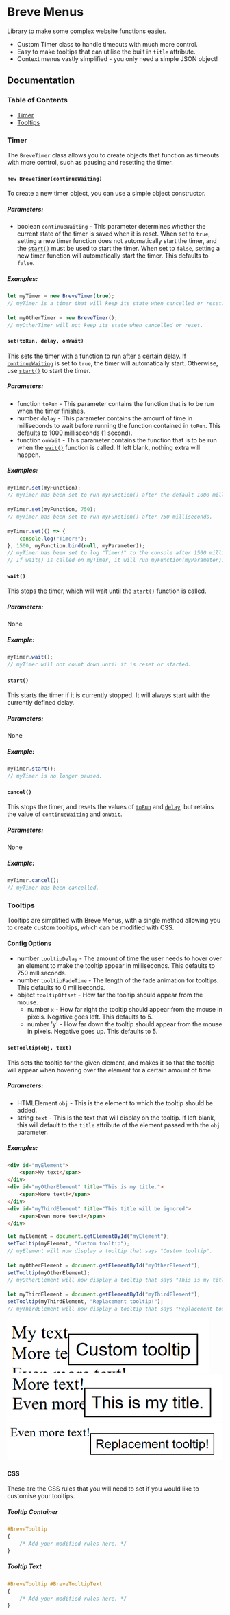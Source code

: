 # Breve Menus

Library to make some complex website functions easier.

* Custom Timer class to handle timeouts with much more control.
* Easy to make tooltips that can utilise the built in `title` attribute.
* Context menus vastly simplified - you only need a simple JSON object!

## Documentation

### Table of Contents
* [Timer](#timer)
* [Tooltips](#tooltips)

### Timer

The `BreveTimer` class allows you to create objects that function as timeouts with more control, such as pausing and resetting the timer.

#### `new BreveTimer(continueWaiting)`

To create a new timer object, you can use a simple object constructor.

##### Parameters:
* boolean `continueWaiting` - This parameter determines whether the current state of the timer is saved when it is reset. When set to `true`, setting a new timer function does not automatically start the timer, and the [`start()`](#start) must be used to start the timer. When set to `false`, setting a new timer function will automatically start the timer. This defaults to `false`.

##### Examples:
```js
let myTimer = new BreveTimer(true);
// myTimer is a timer that will keep its state when cancelled or reset.

let myOtherTimer = new BreveTimer();
// myOtherTimer will not keep its state when cancelled or reset.
```

#### `set(toRun, delay, onWait)`

This sets the timer with a function to run after a certain delay. If [`continueWaiting`](#new-brevetimercontinuewaiting) is set to `true`, the timer will automatically start. Otherwise, use [`start()`](#start) to start the timer.

##### Parameters:
* function `toRun` - This parameter contains the function that is to be run when the timer finishes.
* number `delay` - This parameter contains the amount of time in milliseconds to wait before running the function contained in `toRun`. This defaults to 1000 milliseconds (1 second).
* function `onWait` - This parameter contains the function that is to be run when the [`wait()`](#wait) function is called. If left blank, nothing extra will happen.

##### Examples:
```js
myTimer.set(myFunction);
// myTimer has been set to run myFunction() after the default 1000 milliseconds.

myTimer.set(myFunction, 750);
// myTimer has been set to run myFunction() after 750 milliseconds.

myTimer.set(() => {
    console.log("Timer!");
}, 1500, myFunction.bind(null, myParameter));
// myTimer has been set to log "Timer!" to the console after 1500 milliseconds.
// If wait() is called on myTimer, it will run myFunction(myParameter).
```

#### `wait()`

This stops the timer, which will wait until the [`start()`](#start) function is called.

##### Parameters:
None

##### Example:
```js
myTimer.wait();
// myTimer will not count down until it is reset or started.
```

#### `start()`

This starts the timer if it is currently stopped. It will always start with the currently defined delay.

##### Parameters:
None

##### Example:
```js
myTimer.start();
// myTimer is no longer paused.
```

#### `cancel()`

This stops the timer, and resets the values of [`toRun`](#settorun-delay-onwait) and [`delay`](#settorun-delay-onwait), but retains the value of [`continueWaiting`](#new-brevetimercontinuewaiting) and [`onWait`](#settorun-delay-onwait).

##### Parameters:
None

##### Example:
```js
myTimer.cancel();
// myTimer has been cancelled.
```

### Tooltips

Tooltips are simplified with Breve Menus, with a single method allowing you to create custom tooltips, which can be modified with CSS.

#### Config Options

* number `tooltipDelay` - The amount of time the user needs to hover over an element to make the tooltip appear in milliseconds. This defaults to 750 milliseconds.
* number `tooltipFadeTime` - The length of the fade animation for tooltips. This defaults to 0 milliseconds.
* object `tooltipOffset` - How far the tooltip should appear from the mouse.
    * number `x` - How far right the tooltip should appear from the mouse in pixels. Negative goes left. This defaults to 5.
    * number 'y' - How far down the tooltip should appear from the mouse in pixels. Negative goes up. This defaults to 5.

#### `setTooltip(obj, text)`

This sets the tooltip for the given element, and makes it so that the tooltip will appear when hovering over the element for a certain amount of time.

##### Parameters:
* HTMLElement `obj` - This is the element to which the tooltip should be added.
* string `text` - This is the text that will display on the tooltip. If left blank, this will default to the `title` attribute of the element passed with the `obj` parameter.

##### Examples:
```html
<div id="myElement">
    <span>My text</span>
</div>
<div id="myOtherElement" title="This is my title.">
    <span>More text!</span>
</div>
<div id="myThirdElement" title="This title will be ignored">
    <span>Even more text!</span>
</div>
```
```js
let myElement = document.getElementById("myElement");
setTooltip(myElement, "Custom tooltip");
// myElement will now display a tooltip that says "Custom tooltip".

let myOtherElement = document.getElementById("myOtherElement");
setTooltip(myOtherElement);
// myOtherElement will now display a tooltip that says "This is my title."

let myThirdElement = document.getElementById("myThirdElement");
setTooltip(myThirdElement, "Replacement tooltip!");
// myThirdElement will now display a tooltip that says "Replacement tooltip!"
```

![myElement Tooltip](/images/tooltip1.png)
![myOtherElement Tooltip](/images/tooltip2.png)
![myThirdElement Tooltip](/images/tooltip3.png)

#### CSS

These are the CSS rules that you will need to set if you would like to customise your tooltips.

##### Tooltip Container

```css
#BreveTooltip
{
    /* Add your modified rules here. */
}
```

##### Tooltip Text

```css
#BreveTooltip #BreveTooltipText
{
    /* Add your modified rules here. */
}
```